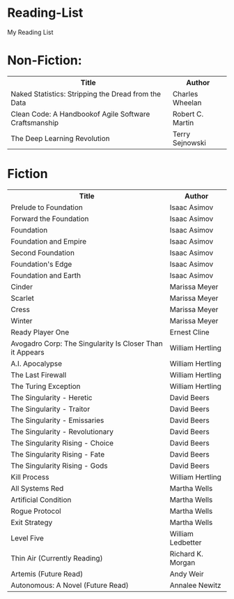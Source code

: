 # Reading-List
My Reading List

# Non-Fiction:
<table style="width:100%">
  <tr>
    <th>Title</th>
    <th>Author</th> 
  </tr>
  <tr>
    <td>Naked Statistics: Stripping the Dread from the Data</td>
    <td>Charles Wheelan</td> 
  </tr>
  <tr>
    <td>Clean Code: A Handbookof Agile Software Craftsmanship </td>
    <td>Robert C. Martin</td> 
  </tr>
  <tr>
    <td>The Deep Learning Revolution</td>
    <td>Terry Sejnowski</td> 
  </tr>
</table>


# Fiction

<table style="width:100%">
  <tr>
    <th>Title</th>
    <th>Author</th> 
  </tr>
  <tr>
    <td>Prelude to Foundation</td>
    <td>Isaac Asimov</td> 
  </tr>
  <tr>
    <td>Forward the Foundation</td>
    <td>Isaac Asimov</td> 
  </tr>
  <tr>
    <td>Foundation</td>
    <td>Isaac Asimov</td> 
  </tr>
  <tr>
    <td>Foundation and Empire</td>
    <td>Isaac Asimov</td> 
  </tr>
  <tr>
    <td>Second Foundation</td>
    <td>Isaac Asimov</td> 
  </tr>
  <tr>
    <td>Foundation's Edge</td>
    <td>Isaac Asimov</td> 
  </tr>
  <tr>
    <td>Foundation and Earth</td>
    <td>Isaac Asimov</td> 
  </tr>
  <tr>
    <td>Cinder</td>
    <td>Marissa Meyer</td> 
  </tr>
  <tr>
    <td>Scarlet</td>
    <td>Marissa Meyer</td> 
  </tr>
  <tr>
    <td>Cress</td>
    <td>Marissa Meyer</td> 
  </tr>
  <tr>
    <td>Winter</td>
    <td>Marissa Meyer</td> 
  </tr>
  <tr>
    <td>Ready Player One</td>
    <td>Ernest Cline</td> 
  </tr>
  <tr>
    <td>Avogadro Corp: The Singularity Is Closer Than it Appears</td>
    <td>William Hertling</td> 
  </tr>
  <tr>
    <td>A.I. Apocalypse</td>
    <td>William Hertling</td> 
  </tr>
  <tr>
    <td>The Last Firewall</td>
    <td>William Hertling</td> 
  </tr>
  <tr>
    <td>The Turing Exception</td>
    <td>William Hertling</td> 
  </tr>
  <tr>
    <td>The Singularity - Heretic</td>
    <td>David Beers</td> 
  </tr>
  <tr>
    <td>The Singularity - Traitor</td>
    <td>David Beers</td> 
  </tr>
  <tr>
    <td>The Singularity - Emissaries</td>
    <td>David Beers</td> 
  </tr>
  <tr>
    <td>The Singularity - Revolutionary</td>
    <td>David Beers</td> 
  </tr>
  <tr>
    <td>The Singularity Rising - Choice</td>
    <td>David Beers</td> 
  </tr>
  <tr>
    <td>The Singularity Rising - Fate</td>
    <td>David Beers</td> 
  </tr>
  <tr>
    <td>The Singularity Rising - Gods</td>
    <td>David Beers</td> 
  </tr>
  <tr>
    <td>Kill Process</td>
    <td>William Hertling</td> 
  </tr>
  <tr>
    <td>All Systems Red</td>
    <td>Martha Wells</td> 
  </tr>
  <tr>
    <td>Artificial Condition</td>
    <td>Martha Wells</td> 
  </tr>
  <tr>
    <td>Rogue Protocol</td>
    <td>Martha Wells</td> 
  </tr>
  <tr>
    <td>Exit Strategy</td>
    <td>Martha Wells</td> 
  </tr>
  <tr>
    <td>Level Five</td>
    <td>William Ledbetter</td> 
  </tr>
  <tr>
    <td>Thin Air (Currently Reading)</td>
    <td>Richard K. Morgan</td> 
  </tr>
  <tr>
    <td>Artemis (Future Read)</td>
    <td>Andy Weir</td> 
  </tr>
  <tr>
    <td>Autonomous: A Novel (Future Read)</td>
    <td>Annalee Newitz</td> 
  </tr>
</table>
